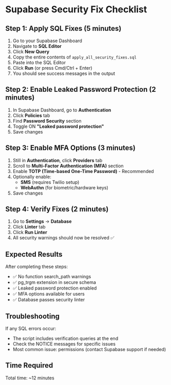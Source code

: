 # Supabase Security Fix Checklist

## Step 1: Apply SQL Fixes (5 minutes)

1. Go to your Supabase Dashboard
2. Navigate to **SQL Editor**
3. Click **New Query**
4. Copy the entire contents of `apply_all_security_fixes.sql`
5. Paste into the SQL Editor
6. Click **Run** (or press Cmd/Ctrl + Enter)
7. You should see success messages in the output

## Step 2: Enable Leaked Password Protection (2 minutes)

1. In Supabase Dashboard, go to **Authentication**
2. Click **Policies** tab
3. Find **Password Security** section
4. Toggle ON **"Leaked password protection"**
5. Save changes

## Step 3: Enable MFA Options (3 minutes)

1. Still in **Authentication**, click **Providers** tab
2. Scroll to **Multi-Factor Authentication (MFA)** section
3. Enable **TOTP (Time-based One-Time Password)** - Recommended
4. Optionally enable:
   - **SMS** (requires Twilio setup)
   - **WebAuthn** (for biometric/hardware keys)
5. Save changes

## Step 4: Verify Fixes (2 minutes)

1. Go to **Settings** → **Database**
2. Click **Linter** tab
3. Click **Run Linter**
4. All security warnings should now be resolved ✅

## Expected Results

After completing these steps:
- ✅ No function search_path warnings
- ✅ pg_trgm extension in secure schema
- ✅ Leaked password protection enabled
- ✅ MFA options available for users
- ✅ Database passes security linter

## Troubleshooting

If any SQL errors occur:
- The script includes verification queries at the end
- Check the NOTICE messages for specific issues
- Most common issue: permissions (contact Supabase support if needed)

## Time Required
Total time: ~12 minutes